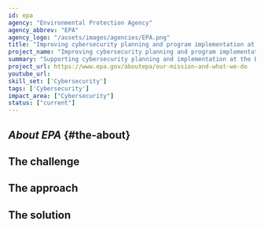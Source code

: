 ```yaml
---
id: epa
agency: "Environmental Protection Agency"
agency_abbrev: "EPA"
agency_logo: "/assets/images/agencies/EPA.png"
title: "Improving cybersecurity planning and program implementation at the EPA"
project_name: "Improving cybersecurity planning and program implementation at the EPA"
summary: "Supporting cybersecurity planning and implementation at the Environmental Protection Agency, including implementation of zero trust architecture."
project_url: https://www.epa.gov/aboutepa/our-mission-and-what-we-do
youtube_url: 
skill_set: ['Cybersecurity']
tags: ['Cybersecurity']
impact_area: ["Cybersecurity"]
status: ["current"]
---
```


## *About EPA* {#the-about}

## The challenge

## The approach

## The solution 
